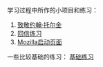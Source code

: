 学习过程中所作的小项目和练习：
<ol>
<li><a href="https://akayi07.github.io/TributePage1/" target="_blank">致敬约翰·托尔金</a></li>
<li><a href="https://akayi07.github.io/Marking-up-a-letter/" target="_blank">回信练习</a></li>
<li><a href="https://akayi07.github.io/Mozilla-splash-page/" target="_blank">Mozilla启动页面</a></li>
</ol>
一些比较基础的练习：
<a href="https://github.com/akayi07/Practice-">基础练习</a>


